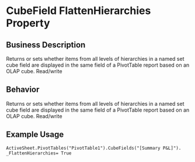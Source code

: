 # CubeField FlattenHierarchies Property

## Business Description
Returns or sets whether items from all levels of hierarchies in a named set cube field are displayed in the same field of a PivotTable report based on an OLAP cube. Read/write

## Behavior
Returns or sets whether items from all levels of hierarchies in a named set cube field are displayed in the same field of a PivotTable report based on an OLAP cube. Read/write

## Example Usage
```vba
ActiveSheet.PivotTables("PivotTable1").CubeFields("[Summary P&L]"). _FlattenHierarchies= True
```